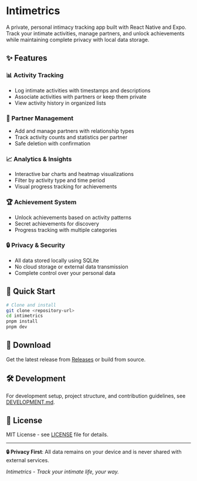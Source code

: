 # Intimetrics

A private, personal intimacy tracking app built with React Native and Expo. Track your intimate activities, manage partners, and unlock achievements while maintaining complete privacy with local data storage.

## ✨ Features

### 📊 Activity Tracking
- Log intimate activities with timestamps and descriptions
- Associate activities with partners or keep them private
- View activity history in organized lists

### 👥 Partner Management
- Add and manage partners with relationship types
- Track activity counts and statistics per partner
- Safe deletion with confirmation

### 📈 Analytics & Insights
- Interactive bar charts and heatmap visualizations
- Filter by activity type and time period
- Visual progress tracking for achievements

### 🏆 Achievement System
- Unlock achievements based on activity patterns
- Secret achievements for discovery
- Progress tracking with multiple categories

### 🔒 Privacy & Security
- All data stored locally using SQLite
- No cloud storage or external data transmission
- Complete control over your personal data

## 🚀 Quick Start

```bash
# Clone and install
git clone <repository-url>
cd intimetrics
pnpm install
pnpm dev
```

## 📱 Download

Get the latest release from [Releases](../../releases) or build from source.

## 🛠️ Development

For development setup, project structure, and contribution guidelines, see [DEVELOPMENT.md](./DEVELOPMENT.md).

## 📄 License

MIT License - see [LICENSE](./LICENSE) file for details.

---

**🔒 Privacy First**: All data remains on your device and is never shared with external services.

*Intimetrics - Track your intimate life, your way.*

